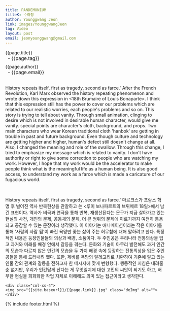 ```yaml
---
title: PANDEMONIUM
titleK: 수라장
author: Younggwang Jeon
link: images/YounggwangJeon
tag: Video
layout: post
email: jeonyounggwang@gmail.com
---	
```


<div class="container">

<div class="deDep">
{{page.title}}<br>
<p style="font-size:15px; margin:0px; padding:0px 0px 0px 8px; margin:0px 0px 8px 0px;">- {{page.tag}}</p>
{{page.author}}<br>
<p style="font-size:15px; margin:0px; padding:0px 0px 0px 8px;">- {{page.email}}</p>
</div>

<br>

<div class="det lato">



History repeats itself, first as tragedy, second as farce.' After the French Revolution, Karl Marx observed the history repeating phenomenon and wrote down this expression in <18th Brumaire of Louis Bonaparte>. I think that this expression still has the power to cover our problems which are related to our realistic worries, each people's problems and so on.
This story is trying to tell about vanity. Through small animation, clinging to desire which is not involved in desirable human character, would give me vanity. special points are character's cloth, background, and props. Two main characters who wear Korean traditional cloth 'hanbok' are getting in trouble in past and future background. Even though culture and technology are getting higher and higher, human's defect still doesn't change at all. Also, I changed the meaning and role of the swallow. Through this change, I tried to emphasize my message which is related to vanity.
I don't have authority or right to give some correction to people who are watching my work. However, I hope that my work would be the accelerator to make people think what is the meaningful life as a human being. It is also good access, to understand my work as a farce which is made a caricature of our fugacious world.




</div>

<br>

<div class="noto">

History repeats itself, first as tragedy, second as farce.' 마르크스가 프랑스 혁명 후 벌어진 역사 반복현상을 관찰하고 쓴 <루이 보나파르트의 브뤼메르 18일>에서 남긴 표현이다. 역사가 비극과 연극을 통해 반복, 재생산된다는 문구가 지금 살아가고 있는 현실의 사건, 개인의 문제, 공동체의 문제, 더 큰 범위의 문제에 이르기까지 여전히 통용되고 공감할 수 있는 문장이라 생각했다. 
이 이야기는 애니메이션이라는 작은 이야기를 통해 '사람의 사람 됨'이 빠진 욕망만 좇는 삶이 주는 허무함에 대해 말하려고 한다. 특징적인 내용은 등장인물들의 의상과 배경, 소품이다. 두 주인공은 우리나라 전통의상을 입고 과거와 미래를 배경 안에서 갈등을 겪는다. 문화와 기술이 아무리 발전해도 과거 인간의 모습과 다르지 않은 인간의 모습을 두 가지 배경 속에 등장하는 전통의상을 입은 주인공들을 통해 드러내려 했다. 또한, 제비를 욕망의 알레고리로 치환하여 기존에 알고 있는 인물 간의 관계와 갈등을 전하고자 한 메시지에 맞게 변형했다.
행동적인 지침은 내려줄 순 없지만, 우리가 인간답게 산다는 게 무엇일지에 대한 고민의 씨앗이 되기도 하고, 허무한 현실을 희화화한 작업 자체로 이해해도 의미 있는 접근이라고 생각한다.


</div>

<div class="row noto">
	
	<div class="col-xs-4">
	<img src="{{site.baseurl}}/{{page.link}}.jpg" class="deImg" alt=""></div>
	
</div>

	

</div> 

{% include footer.html %}
